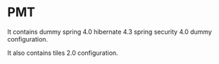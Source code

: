 PMT
===

It contains dummy spring 4.0 hibernate 4.3 spring security 4.0 dummy configuration. 

It also contains tiles 2.0 configuration.
